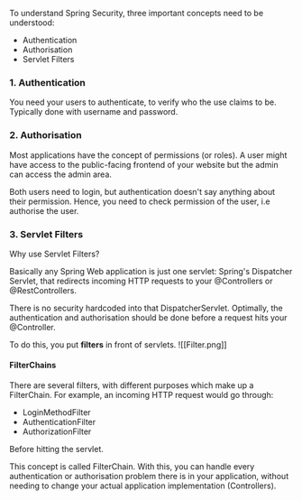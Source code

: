 To understand Spring Security, three important concepts need to be understood:
- Authentication
- Authorisation 
- Servlet Filters

### 1. Authentication

You need your users to authenticate, to verify who the use claims to be. Typically done with username and password.

### 2. Authorisation

Most applications have the concept of permissions (or roles). A user might have access to the public-facing frontend of your website but the admin can access the admin area.

Both users need to login, but authentication doesn't say anything about their permission. Hence, you need to check permission of the user, i.e authorise the user.

### 3. Servlet Filters

Why use Servlet Filters?

Basically any Spring Web application is just one servlet: Spring's Dispatcher Servlet, that redirects incoming HTTP requests to your @Controllers or @RestControllers.

There is no security hardcoded into that DispatcherServlet. Optimally, the authentication and authorisation should be done before a request hits your @Controller.

To do this, you put **filters** in front of servlets. ![[Filter.png]]

#### FilterChains

There are several filters, with different purposes which make up a FilterChain. For example, an incoming HTTP request would go through:

- LoginMethodFilter
- AuthenticationFilter
- AuthorizationFilter

Before hitting the servlet.

This concept is called FilterChain. With this, you can handle every authentication or authorisation problem there is in your application, without needing to change your actual application implementation (Controllers). 

